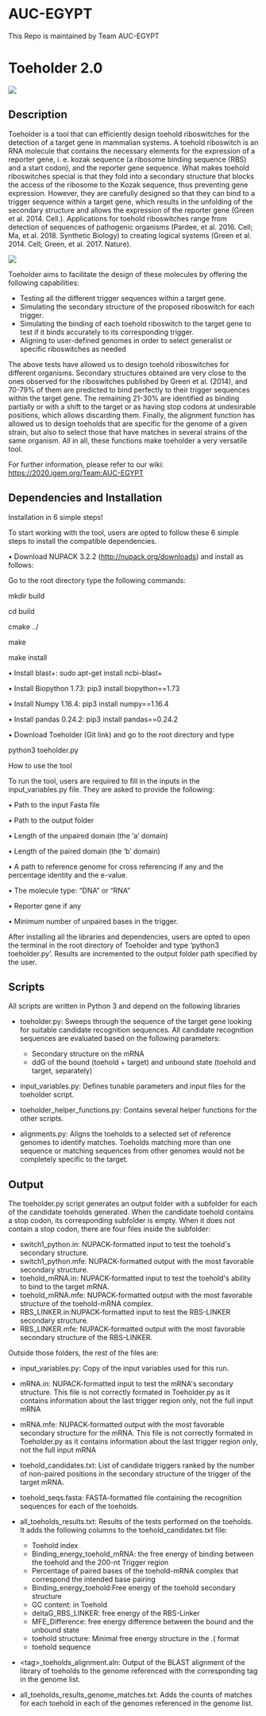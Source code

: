 # AUC-EGYPT
This Repo is maintained by Team AUC-EGYPT
# Toeholder 2.0

![](Figures/toeholder.png)

## Description

Toeholder is a tool that can efficiently design toehold riboswitches for the detection of a target gene in mammalian systems. A toehold riboswitch is an RNA molecule that contains the necessary elements for the expression of a reporter gene, i. e. kozak sequence (a ribosome binding sequence (RBS) and a start codon), and the reporter gene sequence. What makes toehold riboswitches special is that they fold into a secondary structure that blocks the access of the ribosome to the Kozak sequence, thus preventing gene expression. However, they are carefully designed so that they can bind to a trigger sequence within a target gene, which results in the unfolding of the secondary structure and allows the expression of the reporter gene (Green et al. 2014. Cell.). Applications for toehold riboswitches range from detection of sequences of pathogenic organisms (Pardee, et al. 2016. Cell; Ma, et al. 2018. Synthetic Biology) to creating logical systems (Green et al. 2014. Cell; Green, et al. 2017. Nature).

![](Figures/toehold_diagram.png)

Toeholder aims to facilitate the design of these molecules by offering the following capabilities:
- Testing all the different trigger sequences within a target gene.
- Simulating the secondary structure of the proposed riboswitch for each trigger.
- Simulating the binding of each toehold riboswitch to the target gene to test if it binds accurately to its corresponding trigger.
- Aligning to user-defined genomes in order to select generalist or specific riboswitches as needed

The above tests have allowed us to design toehold riboswitches for different organisms. Secondary structures obtained are very close to the ones observed for the riboswitches published by Green et al. (2014), and 70-79% of them are predicted to bind perfectly to their trigger sequences within the target gene. The remaining 21-30% are identified as binding partially or with a shift to the target or as having stop codons at undesirable positions, which allows discarding them. Finally, the alignment function has allowed us to design toeholds that are specific for the genome of a given strain, but also to select those that have matches in several strains of the same organism. All in all, these functions make toeholder a very versatile tool.

For further information, please refer to our wiki:
https://2020.igem.org/Team:AUC-EGYPT

## Dependencies and Installation

Installation in 6 simple steps!

To start working with the tool, users are opted to follow these 6 simple steps to install the compatible dependencies.

•	Download NUPACK 3.2.2 (http://nupack.org/downloads) and install as follows:

Go to the root directory type the following commands: 

mkdir build

cd build

cmake ../

make

make install

•	Install blast+: sudo apt-get install ncbi-blast+

•	Install Biopython 1.73: pip3 install biopython==1.73

•	Install Numpy 1.16.4: pip3 install numpy==1.16.4

•	Install pandas 0.24.2: pip3 install pandas==0.24.2

•	Download Toeholder (Git link) and go to the root directory and type 

python3 toeholder.py 


How to use the tool


To run the tool, users are required to fill in the inputs in the input_variables.py file. They are asked to provide the following:

•	Path to the input Fasta file

•	Path to the output folder

•	Length of the unpaired domain (the ‘a’ domain) 

•	Length of the paired domain (the ‘b’ domain) 

•	A path to reference genome for cross referencing if any and the percentage identity and the e-value.

•	The molecule type: “DNA” or “RNA” 

•	Reporter gene if any

•	Minimum number of unpaired bases in the trigger. 

After installing all the libraries and dependencies, users are opted to open the terminal in the root directory of Toeholder and type ‘python3 toeholder.py’. Results are incremented to the output folder path specified by the user.

## Scripts

All scripts are written in Python 3 and depend on the following libraries

- toeholder.py: Sweeps through the sequence of the target gene looking for suitable candidate recognition sequences. All candidate recognition sequences are evaluated based on the following parameters:
	- Secondary structure on the mRNA
	- ddG of the bound (toehold + target) and unbound state (toehold and target, separately)

- input_variables.py: Defines tunable parameters and input files for the toeholder script.

- toeholder_helper_functions.py: Contains several helper functions for the other scripts.

- alignments.py: Aligns the toeholds to a selected set of reference genomes to identify matches. Toeholds matching more than one sequence or matching sequences from other genomes would not be completely specific to the target.


## Output

The toeholder.py script generates an output folder with a subfolder for each of the candidate toeholds generated. When the candidate toehold contains a stop codon, its corresponding subfolder is empty. When it does not contain a stop codon, there are four files inside the subfolder:
- switch1_python.in: NUPACK-formatted input to test the toehold's secondary structure.
- switch1_python.mfe: NUPACK-formatted output with the most favorable secondary structure.
- toehold_mRNA.in: NUPACK-formatted input to test the toehold's ability to bind to the target mRNA.
- toehold_mRNA.mfe: NUPACK-formatted output with the most favorable structure of the toehold-mRNA complex.
- RBS_LINKER.in:NUPACK-formatted input to test the RBS-LINKER secondary structure.
- RBS_LINKER.mfe: NUPACK-formatted output with the most favorable secondary structure of the RBS-LINKER.

Outside those folders, the rest of the files are:
- input_variables.py: Copy of the input variables used for this run.
- mRNA.in: NUPACK-formatted input to test the mRNA's secondary structure. This file is not correctly formated in Toeholder.py as it contains information about the last trigger region only, not the full input mRNA
- mRNA.mfe: NUPACK-formatted output with the most favorable secondary structure for the mRNA. This file is not correctly formated in Toeholder.py as it contains information about the last trigger region only, not the full input mRNA
- toehold_candidates.txt: List of candidate triggers ranked by the number of non-paired positions in the secondary structure of the trigger of the target mRNA.
- toehold_seqs.fasta: FASTA-formatted file containing the recognition sequences for each of the toeholds.
- all_toeholds_results.txt: Results of the tests performed on the toeholds. It adds the following columns to the toehold_candidates.txt file:
	- Toehold index
	- Binding_energy_toehold_mRNA: the free energy of binding between the toehold and the 200-nt Trigger region 
	- Percentage of paired bases of the toehold-mRNA complex that correspond the intended base pairing
	- Binding_energy_toehold:Free energy of the toehold secondary structure
	- GC content: in Toehold 
	- deltaG_RBS_LINKER: free energy of the RBS-Linker
	- MFE_Difference: free energy difference between the bound and the unbound state
	- toehold structure: Minimal free energy structure in the .( format
	- toehold sequence
	
	
- \<tag\>_toeholds_alignment.aln: Output of the BLAST alignment of the library of toeholds to the genome referenced with the corresponding tag in the genome list.
- all_toeholds_results_genome_matches.txt: Adds the counts of matches for each toehold in each of the genomes referenced in the genome list.




